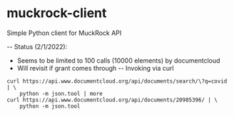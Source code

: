 # muckrock-client
Simple Python client for MuckRock API

--
Status (2/1/2022):
* Seems to be limited to 100 calls (10000 elements) by documentcloud
* Will revisit if grant comes through
--
Invoking via curl
```
curl https://api.www.documentcloud.org/api/documents/search/\?q=covid | \
    python -m json.tool | more
curl https://api.www.documentcloud.org/api/documents/20985396/ | \
    python -m json.tool
```
